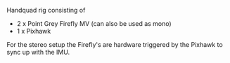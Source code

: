 Handquad rig consisting of

* 2 x Point Grey Firefly MV (can also be used as mono)
* 1 x Pixhawk

For the stereo setup the Firefly's are hardware triggered by the Pixhawk to sync
up with the IMU.
